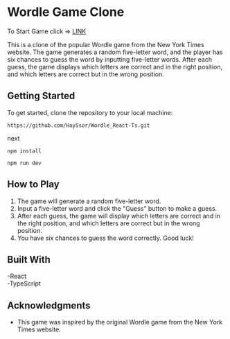 # Wordle Game Clone

To Start Game click => [LINK]( https://hayssor.github.io/Wordle_React-Ts/) 

This is a clone of the popular Wordle game from the New York Times website. The game generates a random five-letter word,
and the player has six chances to guess the word by inputting five-letter words.
After each guess, the game displays which letters are correct and in the right position, and which letters are correct but in the wrong position.

## Getting Started

To get started, clone the repository to your local machine:

```
https://github.com/HaySsor/Wordle_React-Ts.git
```
next 
``` 
npm install
```
```
npm run dev
```
## How to Play

1. The game will generate a random five-letter word.
2. Input a five-letter word and click the "Guess" button to make a guess.
3. After each guess, the game will display which letters are correct and in the right position, and which letters are correct but in the wrong position.
4. You have six chances to guess the word correctly. Good luck!

## Built With

-React <br>
-TypeScript

## Acknowledgments

- This game was inspired by the original Wordle game from the New York Times website.

